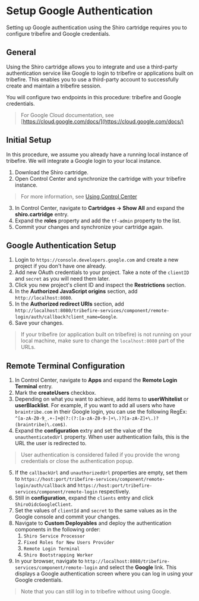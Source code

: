 # Setup Google Authentication

Setting up Google authentication using the Shiro cartridge requires you to configure tribefire and Google credentials.

## General

Using the Shiro cartridge allows you to integrate and use a third-party authentication service like Google to login to tribefire or applications built on tribefire. This enables you to use a third-party account to successfully create and maintain a tribefire session.

You will configure two endpoints in this procedure: tribefire and Google credentials.
> For Google Cloud documentation, see [https://cloud.google.com/docs/](https://cloud.google.com/docs/)

## Initial Setup

In this procedure, we assume you already have a running local instance of tribefire. We will integrate a Google login to your local instance. 

[](asset://tribefire.cortex.documentation:includes-doc/tribefire_quick_installation.md?INCLUDE)


1. Download the Shiro cartridge.
[](asset://tribefire.cortex.documentation:includes-doc/downloads.md?INCLUDE)
2. Open Control Center and synchronize the cartridge with your tribefire instance. 
> For more information, see [Using Control Center](asset://tribefire.cortex.documentation:tutorials-doc/control-center/using_control_center.md)
3. In Control Center, navigate to **Cartridges -> Show All** and expand the **shiro.cartridge** entry.
4. Expand the **roles** property and add the `tf-admin` property to the list. 
5. Commit your changes and synchronize your cartridge again.

## Google Authentication Setup

1. Login to `https://console.developers.google.com` and create a new project if you don't have one already.
2. Add new OAuth credentials to your project. Take a note of the `clientID` and `secret` as you will need them later.
3. Click you new project's client ID and inspect the **Restrictions** section. 
4. In the **Authorized JavaScript origins** section, add `http://localhost:8080`.
5. In the **Authorized redirect URIs** section, add `http://localhost:8080/tribefire-services/component/remote-login/auth/callback?client_name=Google`.
6. Save your changes.

> If your tribefire (or application built on tribefire) is not running on your local machine, make sure to change the `localhost:8080` part of the URLs.

## Remote Terminal Configuration

1. In Control Center, navigate to **Apps** and expand the **Remote Login Terminal** entry.
2. Mark the **createUsers** checkbox. 
3. Depending on what you want to achieve, add items to **userWhitelist** or **userBlacklist**. For example, if you want to add all users who have `braintribe.com` in their Google login, you can use the following RegEx: `^[a-zA-Z0-9_.+-]+@(?:(?:[a-zA-Z0-9-]+\.)?[a-zA-Z]+\.)?(braintribe)\.com$)`.
4. Expand the **configuration** extry and set the value of the `unauthenticatedUrl` property. When user authentication fails, this is the URL the user is redirected to.
> User authentication is considered failed if you provide the wrong credentials or close the authentication popup.
5. If the `callbackUrl` and `unauthorizedUrl` properties are empty, set them to `https://host:port/tribefire-services/component/remote-login/auth/callback` and `https://host:port/tribefire-services/component/remote-login` respectively. 
6. Still in **configuration**, expand the `clients` entry and click `ShiroOidcGoogleClient`. 
7. Set the values of `clientId` and `secret` to the same values as in the Google console and commit your changes.
8. Navigate to **Custom Deployables** and deploy the authentication components in the following order:
    1. `Shiro Service Processor`
    2. `Fixed Roles for New Users Provider`
    3. `Remote Login Terminal`
    4. `Shiro Bootstrapping Worker`
9. In your browser, navigate to `http://localhost:8080/tribefire-services/component/remote-login` and select the **Google** link. This displays a Google authentication screen where you can log in using your Google credentials.
> Note that you can still log in to tribefire without using Google.